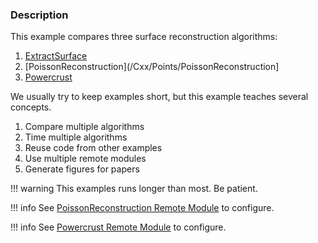 ### Description

This example compares three surface reconstruction algorithms:
1. [ExtractSurface](/Cxx/Points/ExtractSurface)
2. [PoissonReconstruction](/Cxx/Points/PoissonReconstruction]
3. [Powercrust](/Cxx/Points/Powercrust)

We usually try to keep examples short, but this example teaches several concepts.

1. Compare multiple algorithms
2. Time multiple algorithms
3. Reuse code from other examples
4. Use multiple remote modules
5. Generate figures for papers

!!! warning
    This examples runs longer than most. Be patient.

!!! info
    See [PoissonReconstruction Remote Module](/Cxx/Points/PoissonExtractSurface) to configure.

!!! info
    See [Powercrust Remote Module](/Cxx/Points/PowercrustExtractSurface) to configure.
